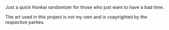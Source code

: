 Just a quick Honkai randomizer for those who just want to have a bad time.


The art used in this project is not my own and is copyrighted by the respective parties.
